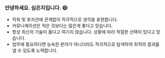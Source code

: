 <!-- ![header](https://capsule-render.vercel.app/api?type=soft&color=31A8FF&height=150&section=header&text=simeunji&fontSize=70&animation=twinkling) -->

### 안녕하세요. 심은지입니다. 😄

- 직위 및 포지션에 관계없이 적극적으로 생각을 표현합니다.
- 커뮤니케이션은 적은 것보다는 많은게 좋다고 믿습니다.
- 항상 최신의 기술이 옳다고 여기지 않습니다. 상황에 따라 적절한 선택이 있다고 믿습니다.
- 업무에 필요하다면 능숙한 분야가 아니더라도 적극적으로 탐색하여 최적의 결과를 낼 수 있도록 노력합니다.


<!--
**KATEKEITH/KATEKEITH** is a ✨ _special_ ✨ repository because its `README.md` (this file) appears on your GitHub profile.

Here are some ideas to get you started:

- 🔭 I’m currently working on ...
- 🌱 I’m currently learning ...
- 👯 I’m looking to collaborate on ...
- 🤔 I’m looking for help with ...
- 💬 Ask me about ...
- 📫 How to reach me: ...
- 😄 Pronouns: ...
- ⚡ Fun fact: ...
-->

<!-- ![](https://github-readme-stats.vercel.app/api?username=KATEKEITH&show_icons=true&theme=radical) -->


<!-- ![](https://github-readme-stats.vercel.app/api/top-langs/?username=KATEKEITH&theme=tokyonight&hide=css) -->

<!-- 
<br/>


